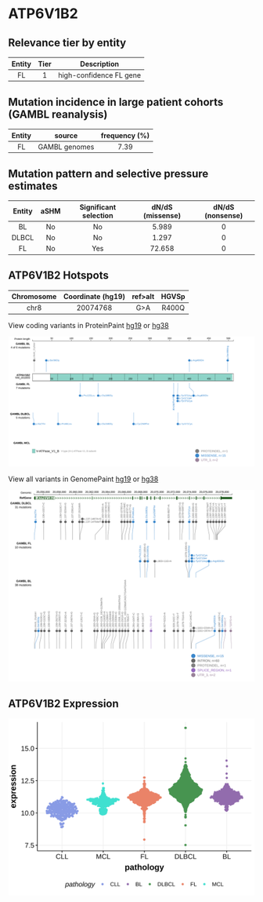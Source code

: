 # ATP6V1B2

## Relevance tier by entity

|Entity|Tier|Description            |
|:------:|:----:|-----------------------|
|FL    |1   |high-confidence FL gene|

## Mutation incidence in large patient cohorts (GAMBL reanalysis)

|Entity|source       |frequency (%)|
|:------:|:-------------:|:-------------:|
|FL    |GAMBL genomes|7.39         |

## Mutation pattern and selective pressure estimates

|Entity|aSHM|Significant selection|dN/dS (missense)|dN/dS (nonsense)|
|:------:|:----:|:---------------------:|:----------------:|:----------------:|
|BL    |No  |No                   | 5.989          |0               |
|DLBCL |No  |No                   | 1.297          |0               |
|FL    |No  |Yes                  |72.658          |0               |




 ## ATP6V1B2 Hotspots

| Chromosome |Coordinate (hg19) | ref>alt | HGVSp | 
 | :---:| :---: | :--: | :---: |
| chr8 | 20074768 | G>A | R400Q |

View coding variants in ProteinPaint [hg19](https://morinlab.github.io/LLMPP/GAMBL/ATP6V1B2_protein.html)  or [hg38](https://morinlab.github.io/LLMPP/GAMBL/ATP6V1B2_protein_hg38.html)

![image](images/proteinpaint/ATP6V1B2_NM_001693.svg)

View all variants in GenomePaint [hg19](https://morinlab.github.io/LLMPP/GAMBL/ATP6V1B2.html)  or [hg38](https://morinlab.github.io/LLMPP/GAMBL/ATP6V1B2_hg38.html)

![image](images/proteinpaint/ATP6V1B2.svg)
## ATP6V1B2 Expression
![image](images/gene_expression/ATP6V1B2_by_pathology.svg)
